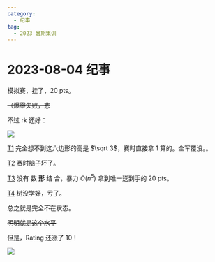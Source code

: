 ```yaml
---
category:
  - 纪事
tag:
  - 2023 暑期集训
---
```


# 2023-08-04 纪事

模拟赛，挂了，20 pts。

~~（爆零失败，悲~~

<!-- more -->

不过 rk 还好：

![](http://zihanhu-blog.oss-cn-shanghai.aliyuncs.com/image/92ffa43a98bf1cbc8163e30761935a04.png)

[T1](https://zhengruioi.com/problem/2604) 完全想不到这六边形的高是 $\sqrt 3$，赛时直接拿 1 算的。全军覆没。。

[T2](https://zhengruioi.com/problem/2605) 赛时脑子坏了。

[T3](https://zhengruioi.com/problem/2606) 没有 数 **形** 结 合，暴力 $O(n^5)$ 拿到唯一送到手的 20 pts。

[T4](https://zhengruioi.com/problem/2607) 树没学好，亏了。

总之就是完全不在状态。

~~明明就是这个水平~~

但是，Rating 还涨了 10！

![](http://zihanhu-blog.oss-cn-shanghai.aliyuncs.com/image/83c8d08ac7acd72c98c3e60b24b72ecc.png)
